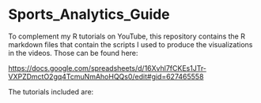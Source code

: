 # Sports_Analytics_Guide

To complement my R tutorials on YouTube, this repository contains the R markdown files that contain the scripts I used to produce the visualizations in the videos. Those can be found here: 

https://docs.google.com/spreadsheets/d/16Xvhl7fCKEs1JTr-VXPZDmctO2gq4TcmuNmAhoHQQs0/edit#gid=627465558

The tutorials included are:
